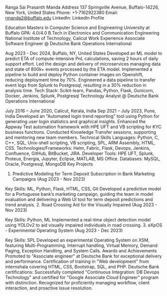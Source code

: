 Ranga Sai Prasanth Manda
Address
137 Springville Avenue, Buffalo-14226, New York, United States
Phone: +1-7162922380
Email: rmanda2@buffalo.edu
LinkedIn: LinkedIn Profile

Education
Masters in Computer Science and Engineering
University at Buffalo
GPA: 4.0/4.0
B.Tech in Electronics and Communication Engineering
National Institute of Technology, Calicut
Work Experience
Associate Software Engineer @ Deutsche Bank Operations International

Aug 2023 - Dec 2024, Buffalo, NY, United States
Developed an ML model to predict ETA of compute-intensive PnL calculations, saving 2 hours of daily support effort.
Led the design and delivery of microservices managing data and state of 800k+ events processed by the ETA model.
Implemented a pipeline to build and deploy Python container images on Openshift, reducing deployment time by 70%.
Engineered a data pipeline to transfer event logs from Splunk to Postgresql, resulting in a 30% reduction in analysis time.
Tech Stack: Scikit-learn, Pandas, Python, Flask, Gunicorn, Docker, Jenkins, Splunk, Postgresql
Technology Analyst @ Deutsche Bank Operations International

July 2016 – June 2020, Calicut, Kerala, India
Sep 2021 – July 2023, Pune, India
Developed an "Automated login trend reporting" tool using Python for generating user login statistics and graphical insights.
Enhanced the Appway Test automation framework with HPE UFT and VB scripting for KYC business functions.
Conducted Knowledge Transfer sessions, supporting and mentoring new team members.
Technical Skills
Languages: Python, C, C++, SQL, Unix-shell scripting, VB scripting, SPL, ARM Assembly, HTML, CSS.
Technologies/Frameworks: Helm, Fabric, Flask, Devops, Jenkins, Confluence, GitHub, BitBucket, JIRA.
Developer Tools: HPE UFT, Splunk, Proteus, Energia, Jupyter, Eclipse, MATLAB, MS Office.
Databases: MySQL, Oracle, Postgresql, MongoDB
Key Projects
1. Predictive Modeling for Term Deposit Subscription in Bank Marketing Campaigns (Aug 2023 - Nov 2023)

Key Skills: ML, Python, Flask, HTML, CSS, Git
Developed a predictive model for a Portuguese bank’s marketing campaign, guiding the team in model evaluation and delivering a Web UI tool for term deposit predictions and trend analysis.
2. Road Crossing Aid for the Visually Impaired (Aug 2023 - Nov 2023)

Key Skills: Python, ML
Implemented a real-time object detection model using YOLOv2 to aid visually impaired individuals in road crossing.
3. eXpOS - Experimental Operating System (Aug 2023 - Dec 2023)

Key Skills: SPL
Developed an experimental Operating System on XSM, featuring Multi-Programming, Interrupt handling, Virtual Memory, Demand Paging, Exception Handling, and System Calls.
Awards and Achievements
Promoted to "Associate engineer" at Deutsche Bank for exceptional delivery and performance.
Certification of training in "Web development" from internshala covering HTML, CSS, Bootstrap, SQL, and PHP.
Deutsche Bank certifications: Successfully completed "Continuous Integration: DB Devops Technology" and certified for "Google Associate Cloud Engineer" program with distinction.
Recognized for proficiently managing workflow, client interaction, and proactive issue resolution.
